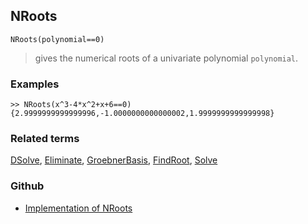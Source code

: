 ## NRoots

```
NRoots(polynomial==0)
```

> gives the numerical roots of a univariate polynomial `polynomial`.

### Examples

```
>> NRoots(x^3-4*x^2+x+6==0)
{2.9999999999999996,-1.0000000000000002,1.9999999999999998}
```

### Related terms 
[DSolve](DSolve.md), [Eliminate](Eliminate.md), [GroebnerBasis](GroebnerBasis.md), [FindRoot](FindRoot.md), [Solve](Solve.md)

### Github

* [Implementation of NRoots](https://github.com/axkr/symja_android_library/blob/master/symja_android_library/matheclipse-core/src/main/java/org/matheclipse/core/builtin/PolynomialFunctions.java#L1262) 
